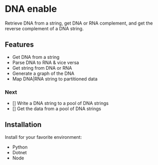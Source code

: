 # DNA enable

Retrieve DNA from a string, get DNA or RNA complement, and get the reverse complement of a DNA string.

## Features

- Get DNA from a string
- Parse DNA to RNA & vice versa
- Get string from DNA or RNA
- Generate a graph of the DNA
- Map DNA|RNA string to partitioned data

### Next

- [] Write a DNA string to a pool of DNA strings
- [] Get the data from a pool of DNA strings

## Installation

Install for your favorite environment:

- Python
- Dotnet
- Node
